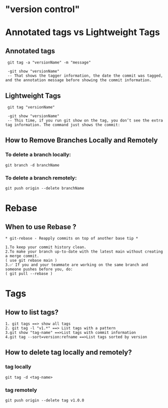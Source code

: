 # "version control"

# Annotated tags vs Lightweight Tags

## Annotated tags

```
 git tag -a "versionName" -m "message"

 -git show "versionName"
 -- That shows the tagger information, the date the commit was tagged, and the annotation message before showing the commit information.
```

## Lightweight Tags

```
 git tag "versionName"

 -git show "versionName"
 -- This time, if you run git show on the tag, you don’t see the extra tag information. The command just shows the commit:
```

## How to Remove Branches Locally and Remotely

### To delete a branch locally:

```
git branch -d branchName

```

### To delete a branch remotely:

```
git push origin --delete branchName

```

# Rebase

## When to use Rebase ?

```
* git-rebase - Reapply commits on top of another base tip *

1.To keep your commit history clean.
2.To make your branch up-to-date with the latest main without creating a merge commit.
( use git rebase main )
3.✅ If you and your teammate are working on the same branch and someone pushes before you, do:
( git pull --rebase )
```

# Tags

## How to list tags?

```
1. git tags ==> show all tags
2. git tag -l "v1.*" ==> List tags with a pattern
3.git show "tag-name" ==>List tags with commit information
4.git tag --sort=version:refname ==>List tags sorted by version
```

## How to delete tag locally and remotely?

### tag locally

```
git tag -d <tag-name>

```

### tag remotely

```
git push origin --delete tag v1.0.0

```
